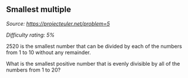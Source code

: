 Smallest multiple
-----------------

*Source: https://projecteuler.net/problem=5*


*Difficulty rating: 5%*

2520 is the smallest number that can be divided by each of the numbers
from 1 to 10 without any remainder.

What is the smallest positive number that is evenly divisible by all of
the numbers from 1 to 20?
